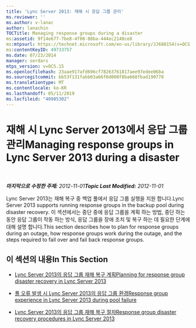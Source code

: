 ```yaml
---
title: 'Lync Server 2013: 재해 시 응답 그룹 관리'
ms.reviewer: ''
ms.author: v-lanac
author: lanachin
TOCTitle: Managing response groups during a disaster
ms:assetid: 9f14e677-7be8-4f08-88ba-444ec2148ce8
ms:mtpsurl: https://technet.microsoft.com/en-us/library/JJ688154(v=OCS.15)
ms:contentKeyID: 49733757
ms.date: 07/23/2014
manager: serdars
mtps_version: v=OCS.15
ms.openlocfilehash: 23aae917afd696cf78263761817aee97edee06ba
ms.sourcegitcommit: bb53f131fabb03a66f0d000f8ba668fbad190778
ms.translationtype: MT
ms.contentlocale: ko-KR
ms.lasthandoff: 05/11/2019
ms.locfileid: "40985302"
---
```

<div data-xmlns="http://www.w3.org/1999/xhtml">

<div class="topic" data-xmlns="http://www.w3.org/1999/xhtml" data-msxsl="urn:schemas-microsoft-com:xslt" data-cs="http://msdn.microsoft.com/en-us/">

<div data-asp="http://msdn2.microsoft.com/asp">

# <a name="managing-response-groups-in-lync-server-2013-during-a-disaster"></a><span data-ttu-id="e2659-102">재해 시 Lync Server 2013에서 응답 그룹 관리</span><span class="sxs-lookup"><span data-stu-id="e2659-102">Managing response groups in Lync Server 2013 during a disaster</span></span>

</div>

<div id="mainSection">

<div id="mainBody">

<span> </span>

<span data-ttu-id="e2659-103">_**마지막으로 수정한 주제:** 2012-11-01_</span><span class="sxs-lookup"><span data-stu-id="e2659-103">_**Topic Last Modified:** 2012-11-01_</span></span>

<span data-ttu-id="e2659-104">Lync Server 2013는 재해 복구 중 백업 풀에서 응답 그룹 실행을 지원 합니다.</span><span class="sxs-lookup"><span data-stu-id="e2659-104">Lync Server 2013 supports running response groups in the backup pool during disaster recovery.</span></span> <span data-ttu-id="e2659-105">이 섹션에서는 중단 중에 응답 그룹을 계획 하는 방법, 중단 하는 동안 응답 그룹이 작동 하는 방식, 응답 그룹을 장애 조치 및 복구 하는 데 필요한 단계에 대해 설명 합니다.</span><span class="sxs-lookup"><span data-stu-id="e2659-105">This section describes how to plan for response groups during an outage, how response groups work during the outage, and the steps required to fail over and fail back response groups.</span></span>

<div>

## <a name="in-this-section"></a><span data-ttu-id="e2659-106">이 섹션의 내용</span><span class="sxs-lookup"><span data-stu-id="e2659-106">In This Section</span></span>

  - [<span data-ttu-id="e2659-107">Lync Server 2013의 응답 그룹 재해 복구 계획</span><span class="sxs-lookup"><span data-stu-id="e2659-107">Planning for response group disaster recovery in Lync Server 2013</span></span>](lync-server-2013-planning-for-response-group-disaster-recovery.md)

  - [<span data-ttu-id="e2659-108">풀 오류 발생 시 Lync Server 2013의 응답 그룹 환경</span><span class="sxs-lookup"><span data-stu-id="e2659-108">Response group experience in Lync Server 2013 during pool failure</span></span>](lync-server-2013-response-group-experience-during-pool-failure.md)

  - [<span data-ttu-id="e2659-109">Lync Server 2013의 응답 그룹 재해 복구 절차</span><span class="sxs-lookup"><span data-stu-id="e2659-109">Response group disaster recovery procedures in Lync Server 2013</span></span>](lync-server-2013-response-group-disaster-recovery-procedures.md)

</div>

</div>

<span> </span>

</div>

</div>

</div>

